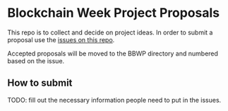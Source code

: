 # Blockchain Week Project Proposals

This repo is to collect and decide on project ideas. In order to submit a proposal use the [issues on this repo](https://github.com/ledgerz/project-ideas/issues).

Accepted proposals will be moved to the BBWP directory and numbered based on the issue.

## How to submit

TODO: fill out the necessary information people need to put in the issues.
